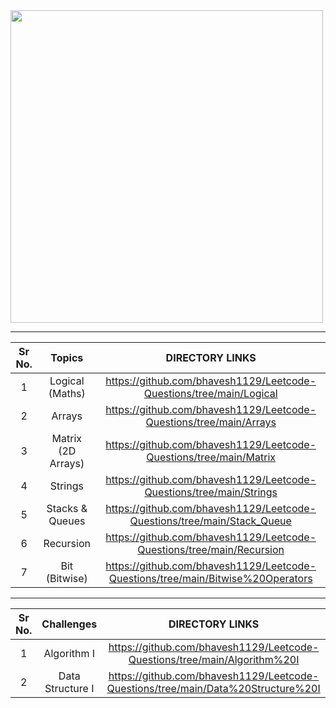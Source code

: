 <a href="https://leetcode.com/bhavesh_1129/">
  <img src="http://terrylu.tech/2021/05/22/leetcode/cover.png" width="500px">
</a>

<hr/>

| Sr No. | Topics | DIRECTORY LINKS |
| :---: | :---: | :-: |
| 1 | Logical (Maths) | https://github.com/bhavesh1129/Leetcode-Questions/tree/main/Logical |
| 2 | Arrays | https://github.com/bhavesh1129/Leetcode-Questions/tree/main/Arrays |
| 3 | Matrix (2D Arrays) | https://github.com/bhavesh1129/Leetcode-Questions/tree/main/Matrix |
| 4 | Strings | https://github.com/bhavesh1129/Leetcode-Questions/tree/main/Strings |
| 5 | Stacks & Queues | https://github.com/bhavesh1129/Leetcode-Questions/tree/main/Stack_Queue |
| 6 | Recursion | https://github.com/bhavesh1129/Leetcode-Questions/tree/main/Recursion |
| 7 | Bit (Bitwise) | https://github.com/bhavesh1129/Leetcode-Questions/tree/main/Bitwise%20Operators |

<hr/>

| Sr No. | Challenges | DIRECTORY LINKS |
| :---: | :---: | :-: |
| 1 | Algorithm I | https://github.com/bhavesh1129/Leetcode-Questions/tree/main/Algorithm%20I |
| 2 | Data Structure I | https://github.com/bhavesh1129/Leetcode-Questions/tree/main/Data%20Structure%20I |
